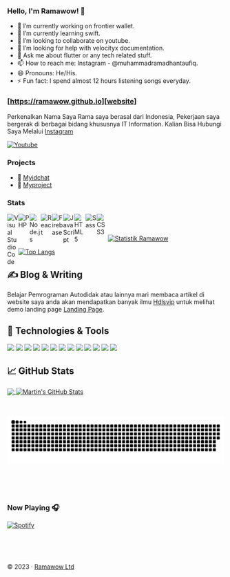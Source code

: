 ### Hello, I'm Ramawow! 👋

- 🔭 I’m currently working on frontier wallet.
- 🌱 I’m currently learning swift.
- 👯 I’m looking to collaborate on youtube.
- 🤔 I’m looking for help with velocityx documentation.
- 💬 Ask me about flutter or any tech related stuff.
- 📫 How to reach me: Instagram - @muhammadramadhantaufiq.
- 😄 Pronouns: He/His.
- ⚡ Fun fact: I spend almost 12 hours listening songs everyday.

### [https://ramawow.github.io][website]

Perkenalkan Nama Saya Rama saya berasal dari Indonesia, Pekerjaan saya bergerak di berbagai bidang khususnya IT Information. Kalian Bisa Hubungi Saya Melalui [Instagram](https://instagram.com/muhammadramadhantaufiq)

[![Youtube](https://img.shields.io/youtube/channel/subscribers/UC6DRs2WBcTosEKqLUbgu5xA?color=%23ff0000&label=Ad%20Follow&logo=youtube&logoColor=%23ffffff&style=for-the-badge)](https://instagram.com/muhammadramadhantaufiq)

### Projects
- 💬 [Myidchat][app1]
- 🧈 [Myproject][app2]


### Stats
<img align="left" alt="Visual Studio Code" width="26px" src="https://cdn.iconscout.com/icon/free/png-256/visual-studio-code-3251603-2724650.png"/>
<img align="left" alt="PHP" width="26px" src="https://cdn.iconscout.com/icon/free/png-256/php-99-1175127.png"/>
<img align="left" alt="Node.js" width="26px" src="https://cdn.iconscout.com/icon/free/png-256/node-dot-js-3628953-3030178.png" />
<img align="left" alt="React" width="26px" src="https://cdn.iconscout.com/icon/free/png-256/react-3-1175109.png" />
<img align="left" alt="Firebase" width="26px" src="https://cdn.iconscout.com/icon/free/png-256/firebase-1-282796.png" />
<img align="left" alt="JavaScript" width="26px" src="https://cdn.iconscout.com/icon/free/png-256/javascript-2752148-2284965.png" />
<img align="left" alt="HTML5" width="26px" src="https://cdn.iconscout.com/icon/free/png-256/html5-40-1175193.png" />
<img align="left" alt="Sass" width="26px" src="https://cdn.iconscout.com/icon/free/png-256/sass-226054.png" />
<img align="left" alt="CSS3" width="26px" src="https://cdn.iconscout.com/icon/free/png-256/css3-11-1175239.png" />

<br/>
<br/>

[![Statistik Ramawow](https://github-readme-stats.vercel.app/api?username=Ramawow&theme=github_dark&hide=contribs,commits&show_icons=true&custom_title=Statistik%20zonemedia)](https://github.com/Ramawow)

[![Top Langs](https://github-readme-stats.vercel.app/api/top-langs/?username=Ramawow&theme=github_dark&exclude_repo=font-awesome-pro&custom_title=Bahasa%20Yang%20Sering%20Digunakan)](https://github.com/Ramawow)

[app1]: https://ramawow.github.io/Wisata-Selo
[app2]: https://tahupakgi.abye.dev
[website]: https://ramawow.github.io

## &#x270d; Blog & Writing

Belajar Pemrograman Autodidak atau lainnya mari membaca artikel di website saya anda akan mendapatkan banyak ilmu [Hdlsvip](https://www.samuelpasaribu.com) untuk melihat demo landing page [Landing Page](https://www.samuelpasaribu.com).

## 🔧 Technologies & Tools
![](https://img.shields.io/badge/OS-Linux-informational?style=flat&logo=linux&logoColor=white&color=2bbc8a)
![](https://img.shields.io/badge/Editor-IntelliJ_IDEA-informational?style=flat&logo=intellij-idea&logoColor=white&color=2bbc8a)
![](https://img.shields.io/badge/Code-Python-informational?style=flat&logo=python&logoColor=white&color=2bbc8a)
![](https://img.shields.io/badge/Code-JavaScript-informational?style=flat&logo=javascript&logoColor=white&color=2bbc8a)
![](https://img.shields.io/badge/Code-Golang-informational?style=flat&logo=go&logoColor=white&color=2bbc8a)
![](https://img.shields.io/badge/Code-Make-informational?style=flat&logo=cmake&logoColor=white&color=2bbc8a)
![](https://img.shields.io/badge/Code-Vue-informational?style=flat&logo=vue.js&logoColor=white&color=2bbc8a)
![](https://img.shields.io/badge/Shell-Bash-informational?style=flat&logo=gnu-bash&logoColor=white&color=2bbc8a)
![](https://img.shields.io/badge/Tools-PostgreSQL-informational?style=flat&logo=postgresql&logoColor=white&color=2bbc8a)
![](https://img.shields.io/badge/Tools-Docker-informational?style=flat&logo=docker&logoColor=white&color=2bbc8a)
![](https://img.shields.io/badge/Tools-Kubernetes-informational?style=flat&logo=kubernetes&logoColor=white&color=2bbc8a)
![](https://img.shields.io/badge/Tools-Red_Hat_OpenShift-informational?style=flat&logo=red-hat-open-shift&logoColor=white&color=2bbc8a)
![](https://img.shields.io/badge/Cloud-Digital_Ocean-informational?style=flat&logo=digitalocean&logoColor=white&color=2bbc8a)

## &#x1f4c8; GitHub Stats

<a href="https://github.com/Ramawow/Ramawow">
  <img align="center" src="https://github-readme-stats.vercel.app/api/top-langs/?username=Ramawow&hide=java,html&title_color=ffffff&text_color=c9cacc&icon_color=2bbc8a&bg_color=1d1f21" />
</a>
<a href="https://github.com/Ramawow/Ramawow">
  <img align="center" src="https://github-readme-stats.vercel.app/api?username=Ramawow&show_icons=true&line_height=27&count_private=true&title_color=ffffff&text_color=c9cacc&icon_color=2bbc8a&bg_color=1d1f21" alt="Martin's GitHub Stats" />
</a>

<br/>
<br/>

<br>

![Snake animation](https://raw.githubusercontent.com/Envoy-VC/Envoy-VC/output/github-contribution-grid-snake-dark.svg)

<br>




<br>

<img src="https://www.animatedimages.org/data/media/562/animated-line-image-0184.gif" width="100%" height="2,5"/>

<br>

### Now Playing 🎧

[![Spotify](https://github-readme-remake.vercel.app/api/spotify)](https://open.spotify.com/playlist/1vB47FRDNhBzSLXiYHe11J)
<br/>

<img src="https://www.animatedimages.org/data/media/562/animated-line-image-0184.gif" width="100%" height="2,5"/>

<br>

<br/>
<br/>

<p>©&nbsp;2023 · <a href="https://ramawow.github.io">Ramawow Ltd</a></p>
